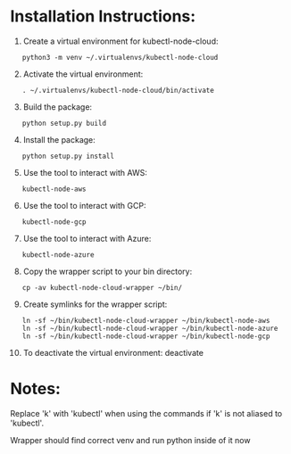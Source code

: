 Installation Instructions:
===
1. Create a virtual environment for kubectl-node-cloud:

```
   python3 -m venv ~/.virtualenvs/kubectl-node-cloud
```

2. Activate the virtual environment:

```
   . ~/.virtualenvs/kubectl-node-cloud/bin/activate
```

3. Build the package:
   
```
   python setup.py build
```

4. Install the package:
```
   python setup.py install
```
5. Use the tool to interact with AWS:

```
   kubectl-node-aws
```

6. Use the tool to interact with GCP:

```
   kubectl-node-gcp
```
7. Use the tool to interact with Azure:

```
   kubectl-node-azure
```

8. Copy the wrapper script to your bin directory:
```
   cp -av kubectl-node-cloud-wrapper ~/bin/
```

9. Create symlinks for the wrapper script:
```
   ln -sf ~/bin/kubectl-node-cloud-wrapper ~/bin/kubectl-node-aws
   ln -sf ~/bin/kubectl-node-cloud-wrapper ~/bin/kubectl-node-azure
   ln -sf ~/bin/kubectl-node-cloud-wrapper ~/bin/kubectl-node-gcp
```
10. To deactivate the virtual environment:
   deactivate

Notes:
===
Replace 'k' with 'kubectl' when using the commands if 'k' is not aliased to 'kubectl'.

Wrapper should find correct venv and run python inside of it now

